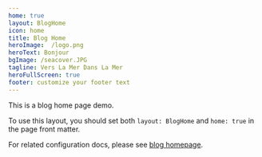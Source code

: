 ```yaml
---
home: true
layout: BlogHome
icon: home
title: Blog Home
heroImage:  /logo.png
heroText: Bonjour
bgImage: /seacover.JPG
tagline: Vers La Mer Dans La Mer
heroFullScreen: true
footer: customize your footer text
---
```


This is a blog home page demo.

To use this layout, you should set both `layout: BlogHome` and `home: true` in the page front matter.

For related configuration docs, please see [blog homepage](https://theme-hope.vuejs.press/guide/blog/home.html).
